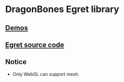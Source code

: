 # DragonBones Egret library

## [Demos](./Demos/)

## [Egret source code](https://github.com/egret-labs/egret-core/)

## Notice
* Only WebGL can support mesh.